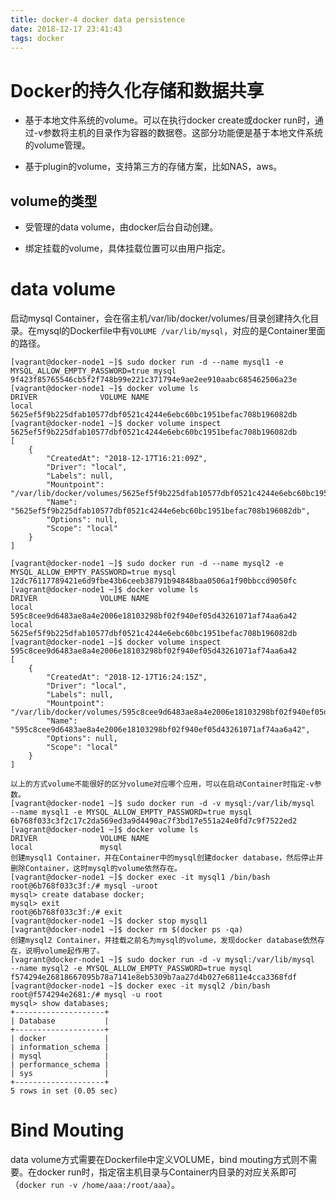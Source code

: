 ```yaml
---
title: docker-4 docker data persistence
date: 2018-12-17 23:41:43
tags: docker
---
```


# Docker的持久化存储和数据共享

- 基于本地文件系统的volume。可以在执行docker create或docker run时，通过-v参数将主机的目录作为容器的数据卷。这部分功能便是基于本地文件系统的volume管理。

- 基于plugin的volume，支持第三方的存储方案，比如NAS，aws。

## volume的类型

- 受管理的data volume，由docker后台自动创建。

- 绑定挂载的volume，具体挂载位置可以由用户指定。

# data volume

启动mysql Container，会在宿主机/var/lib/docker/volumes/目录创建持久化目录。在mysql的Dockerfile中有`VOLUME /var/lib/mysql`，对应的是Container里面的路径。

```
[vagrant@docker-node1 ~]$ sudo docker run -d --name mysql1 -e MYSQL_ALLOW_EMPTY_PASSWORD=true mysql
9f423f85765546cb5f2f748b99e221c371794e9ae2ee910aabc685462506a23e
[vagrant@docker-node1 ~]$ docker volume ls
DRIVER              VOLUME NAME
local               5625ef5f9b225dfab10577dbf0521c4244e6ebc60bc1951befac708b196082db
[vagrant@docker-node1 ~]$ docker volume inspect 5625ef5f9b225dfab10577dbf0521c4244e6ebc60bc1951befac708b196082db
[
    {
        "CreatedAt": "2018-12-17T16:21:09Z",
        "Driver": "local",
        "Labels": null,
        "Mountpoint": "/var/lib/docker/volumes/5625ef5f9b225dfab10577dbf0521c4244e6ebc60bc1951befac708b196082db/_data",
        "Name": "5625ef5f9b225dfab10577dbf0521c4244e6ebc60bc1951befac708b196082db",
        "Options": null,
        "Scope": "local"
    }
]

[vagrant@docker-node1 ~]$ sudo docker run -d --name mysql2 -e MYSQL_ALLOW_EMPTY_PASSWORD=true mysql
12dc76117789421e6d9fbe43b6ceeb38791b94848baa0506a1f90bbccd9050fc
[vagrant@docker-node1 ~]$ docker volume ls
DRIVER              VOLUME NAME
local               595c8cee9d6483ae8a4e2006e18103298bf02f940ef05d43261071af74aa6a42
local               5625ef5f9b225dfab10577dbf0521c4244e6ebc60bc1951befac708b196082db
[vagrant@docker-node1 ~]$ docker volume inspect 595c8cee9d6483ae8a4e2006e18103298bf02f940ef05d43261071af74aa6a42
[
    {
        "CreatedAt": "2018-12-17T16:24:15Z",
        "Driver": "local",
        "Labels": null,
        "Mountpoint": "/var/lib/docker/volumes/595c8cee9d6483ae8a4e2006e18103298bf02f940ef05d43261071af74aa6a42/_data",
        "Name": "595c8cee9d6483ae8a4e2006e18103298bf02f940ef05d43261071af74aa6a42",
        "Options": null,
        "Scope": "local"
    }
]

以上的方式volume不能很好的区分volume对应哪个应用，可以在启动Container时指定-v参数。
[vagrant@docker-node1 ~]$ sudo docker run -d -v mysql:/var/lib/mysql  --name mysql1 -e MYSQL_ALLOW_EMPTY_PASSWORD=true mysql
6b768f033c3f2c17c2da569ed3a9d4490ac7f3bd17e551a24e0fd7c9f7522ed2
[vagrant@docker-node1 ~]$ docker volume ls
DRIVER              VOLUME NAME
local               mysql
创建mysql1 Container，并在Container中的mysql创建docker database，然后停止并删除Container，这时mysql的volume依然存在。
[vagrant@docker-node1 ~]$ docker exec -it mysql1 /bin/bash
root@6b768f033c3f:/# mysql -uroot
mysql> create database docker;
mysql> exit
root@6b768f033c3f:/# exit
[vagrant@docker-node1 ~]$ docker stop mysql1
[vagrant@docker-node1 ~]$ docker rm $(docker ps -qa)
创建mysql2 Container，并挂载之前名为mysql的volume，发现docker database依然存在，说明volume起作用了。
[vagrant@docker-node1 ~]$ sudo docker run -d -v mysql:/var/lib/mysql  --name mysql2 -e MYSQL_ALLOW_EMPTY_PASSWORD=true mysql
f574294e26818667095b78a7141e8eb5309b7aa27d4b027e6811e4cca3368fdf
[vagrant@docker-node1 ~]$ docker exec -it mysql2 /bin/bash
root@f574294e2681:/# mysql -u root
mysql> show databases;
+--------------------+
| Database           |
+--------------------+
| docker             |
| information_schema |
| mysql              |
| performance_schema |
| sys                |
+--------------------+
5 rows in set (0.05 sec)
```

# Bind Mouting

data volume方式需要在Dockerfile中定义VOLUME，bind mouting方式则不需要。在docker run时，指定宿主机目录与Container内目录的对应关系即可（`docker run -v /home/aaa:/root/aaa`）。